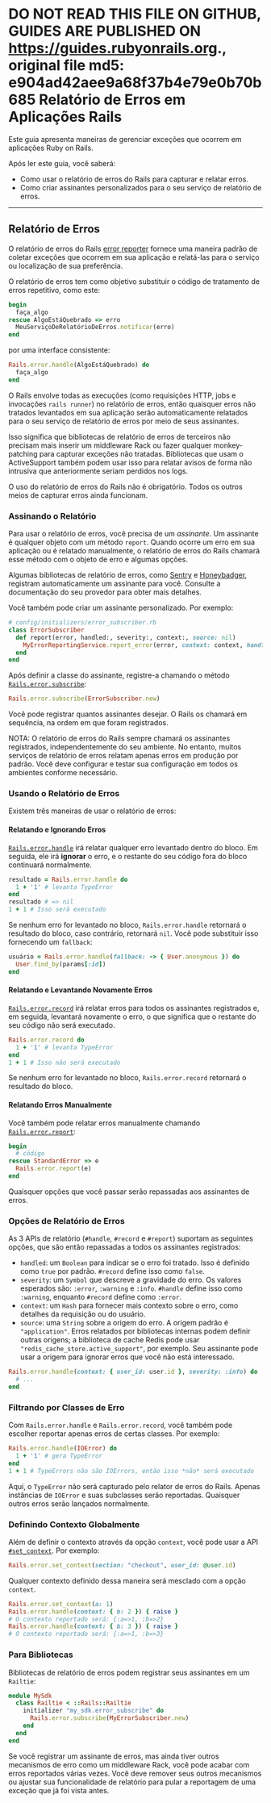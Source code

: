 **DO NOT READ THIS FILE ON GITHUB, GUIDES ARE PUBLISHED ON https://guides.rubyonrails.org.**, original file md5: e904ad42aee9a68f37b4e79e0b70b685
Relatório de Erros em Aplicações Rails
========================

Este guia apresenta maneiras de gerenciar exceções que ocorrem em aplicações Ruby on Rails.

Após ler este guia, você saberá:

* Como usar o relatório de erros do Rails para capturar e relatar erros.
* Como criar assinantes personalizados para o seu serviço de relatório de erros.

--------------------------------------------------------------------------------

Relatório de Erros
------------------------

O relatório de erros do Rails [error reporter](https://api.rubyonrails.org/classes/ActiveSupport/ErrorReporter.html) fornece uma maneira padrão de coletar exceções que ocorrem em sua aplicação e relatá-las para o serviço ou localização de sua preferência.

O relatório de erros tem como objetivo substituir o código de tratamento de erros repetitivo, como este:

```ruby
begin
  faça_algo
rescue AlgoEstáQuebrado => erro
  MeuServiçoDeRelatórioDeErros.notificar(erro)
end
```

por uma interface consistente:

```ruby
Rails.error.handle(AlgoEstáQuebrado) do
  faça_algo
end
```

O Rails envolve todas as execuções (como requisições HTTP, jobs e invocações `rails runner`) no relatório de erros, então quaisquer erros não tratados levantados em sua aplicação serão automaticamente relatados para o seu serviço de relatório de erros por meio de seus assinantes.

Isso significa que bibliotecas de relatório de erros de terceiros não precisam mais inserir um middleware Rack ou fazer qualquer monkey-patching para capturar exceções não tratadas. Bibliotecas que usam o ActiveSupport também podem usar isso para relatar avisos de forma não intrusiva que anteriormente seriam perdidos nos logs.

O uso do relatório de erros do Rails não é obrigatório. Todos os outros meios de capturar erros ainda funcionam.

### Assinando o Relatório

Para usar o relatório de erros, você precisa de um _assinante_. Um assinante é qualquer objeto com um método `report`. Quando ocorre um erro em sua aplicação ou é relatado manualmente, o relatório de erros do Rails chamará esse método com o objeto de erro e algumas opções.

Algumas bibliotecas de relatório de erros, como [Sentry](https://github.com/getsentry/sentry-ruby/blob/e18ce4b6dcce2ebd37778c1e96164684a1e9ebfc/sentry-rails/lib/sentry/rails/error_subscriber.rb) e [Honeybadger](https://docs.honeybadger.io/lib/ruby/integration-guides/rails-exception-tracking/), registram automaticamente um assinante para você. Consulte a documentação do seu provedor para obter mais detalhes.

Você também pode criar um assinante personalizado. Por exemplo:

```ruby
# config/initializers/error_subscriber.rb
class ErrorSubscriber
  def report(error, handled:, severity:, context:, source: nil)
    MyErrorReportingService.report_error(error, context: context, handled: handled, level: severity)
  end
end
```

Após definir a classe do assinante, registre-a chamando o método [`Rails.error.subscribe`](https://api.rubyonrails.org/classes/ActiveSupport/ErrorReporter.html#method-i-subscribe):

```ruby
Rails.error.subscribe(ErrorSubscriber.new)
```

Você pode registrar quantos assinantes desejar. O Rails os chamará em sequência, na ordem em que foram registrados.

NOTA: O relatório de erros do Rails sempre chamará os assinantes registrados, independentemente do seu ambiente. No entanto, muitos serviços de relatório de erros relatam apenas erros em produção por padrão. Você deve configurar e testar sua configuração em todos os ambientes conforme necessário.

### Usando o Relatório de Erros

Existem três maneiras de usar o relatório de erros:

#### Relatando e Ignorando Erros

[`Rails.error.handle`](https://api.rubyonrails.org/classes/ActiveSupport/ErrorReporter.html#method-i-handle) irá relatar qualquer erro levantado dentro do bloco. Em seguida, ele irá **ignorar** o erro, e o restante do seu código fora do bloco continuará normalmente.

```ruby
resultado = Rails.error.handle do
  1 + '1' # levanta TypeError
end
resultado # => nil
1 + 1 # Isso será executado
```

Se nenhum erro for levantado no bloco, `Rails.error.handle` retornará o resultado do bloco, caso contrário, retornará `nil`. Você pode substituir isso fornecendo um `fallback`:

```ruby
usuário = Rails.error.handle(fallback: -> { User.anonymous }) do
  User.find_by(params[:id])
end
```

#### Relatando e Levantando Novamente Erros

[`Rails.error.record`](https://api.rubyonrails.org/classes/ActiveSupport/ErrorReporter.html#method-i-record) irá relatar erros para todos os assinantes registrados e, em seguida, levantará novamente o erro, o que significa que o restante do seu código não será executado.

```ruby
Rails.error.record do
  1 + '1' # levanta TypeError
end
1 + 1 # Isso não será executado
```

Se nenhum erro for levantado no bloco, `Rails.error.record` retornará o resultado do bloco.

#### Relatando Erros Manualmente

Você também pode relatar erros manualmente chamando [`Rails.error.report`](https://api.rubyonrails.org/classes/ActiveSupport/ErrorReporter.html#method-i-report):

```ruby
begin
  # código
rescue StandardError => e
  Rails.error.report(e)
end
```

Quaisquer opções que você passar serão repassadas aos assinantes de erros.

### Opções de Relatório de Erros

As 3 APIs de relatório (`#handle`, `#record` e `#report`) suportam as seguintes opções, que são então repassadas a todos os assinantes registrados:

- `handled`: um `Boolean` para indicar se o erro foi tratado. Isso é definido como `true` por padrão. `#record` define isso como `false`.
- `severity`: um `Symbol` que descreve a gravidade do erro. Os valores esperados são: `:error`, `:warning` e `:info`. `#handle` define isso como `:warning`, enquanto `#record` define como `:error`.
- `context`: um `Hash` para fornecer mais contexto sobre o erro, como detalhes da requisição ou do usuário.
- `source`: uma `String` sobre a origem do erro. A origem padrão é `"application"`. Erros relatados por bibliotecas internas podem definir outras origens; a biblioteca de cache Redis pode usar `"redis_cache_store.active_support"`, por exemplo. Seu assinante pode usar a origem para ignorar erros que você não está interessado.
```ruby
Rails.error.handle(context: { user_id: user.id }, severity: :info) do
  # ...
end
```

### Filtrando por Classes de Erro

Com `Rails.error.handle` e `Rails.error.record`, você também pode escolher reportar apenas erros de certas classes. Por exemplo:

```ruby
Rails.error.handle(IOError) do
  1 + '1' # gera TypeError
end
1 + 1 # TypeErrors não são IOErrors, então isso *não* será executado
```

Aqui, o `TypeError` não será capturado pelo relator de erros do Rails. Apenas instâncias de `IOError` e suas subclasses serão reportadas. Quaisquer outros erros serão lançados normalmente.

### Definindo Contexto Globalmente

Além de definir o contexto através da opção `context`, você pode usar a API [`#set_context`](https://api.rubyonrails.org/classes/ActiveSupport/ErrorReporter.html#method-i-set_context). Por exemplo:

```ruby
Rails.error.set_context(section: "checkout", user_id: @user.id)
```

Qualquer contexto definido dessa maneira será mesclado com a opção `context`.

```ruby
Rails.error.set_context(a: 1)
Rails.error.handle(context: { b: 2 }) { raise }
# O contexto reportado será: {:a=>1, :b=>2}
Rails.error.handle(context: { b: 3 }) { raise }
# O contexto reportado será: {:a=>1, :b=>3}
```

### Para Bibliotecas

Bibliotecas de relatório de erros podem registrar seus assinantes em um `Railtie`:

```ruby
module MySdk
  class Railtie < ::Rails::Railtie
    initializer "my_sdk.error_subscribe" do
      Rails.error.subscribe(MyErrorSubscriber.new)
    end
  end
end
```

Se você registrar um assinante de erros, mas ainda tiver outros mecanismos de erro como um middleware Rack, você pode acabar com erros reportados várias vezes. Você deve remover seus outros mecanismos ou ajustar sua funcionalidade de relatório para pular a reportagem de uma exceção que já foi vista antes.
